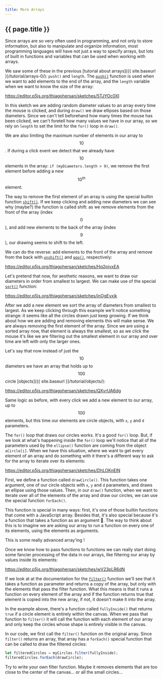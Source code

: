 ```yaml
---
title: More Arrays
---
```


<h2 class="week-title">{{ page.title }}</h2>

Since arrays are so very often used in programming, and not only to store information, but also to manipulate and organize information, most programming languages will have not just a way to specify arrays, but lots of built in functions and variables that can be used when working with arrays.

We saw some of these in the previous [tutorial about arrays]({{ site.baseurl }}/tutorial/arrays-0/): ```push()``` and ```length```. The [```push()```](https://developer.mozilla.org/en-US/docs/Web/JavaScript/Reference/Global_Objects/Array/push) function is used when we want to add elements to the end of the array, and the ```length``` variable when we want to know the size of the array:

https://editor.p5js.org/thiagohersan/sketches/5TJYOc0Xl

In this sketch we are adding random diameter values to an array every time the mouse is clicked, and during ```draw()``` we draw ellipses based on those diameters. Since we can't tell beforehand how many times the mouse has been clicked, we can't foretell how many values we have in our array, so we rely on ```length``` to set the limit for the ```for()``` loop in ```draw()```.

We are also limiting the maximum number of elements in our array to $$10$$. If during a click event we detect that we already have $$10$$ elements in the array: ```if (myDiameters.length > 9)```, we remove the first element before adding a new $$10^{th}$$ element.

The way to remove the first element of an array is using the special builtin function [```shift()```](https://developer.mozilla.org/en-US/docs/Web/JavaScript/Reference/Global_Objects/Array/shift). If we keep clicking and adding new diameters we can see why (maybe?) the function is called shift: as we remove elements from the front of the array (index $$0$$), and add new elements to the back of the array (index $$9$$), our drawing seems to shift to the left.

We can do the reverse: add elements to the front of the array and remove from the back with [```unshift()```](https://developer.mozilla.org/en-US/docs/Web/JavaScript/Reference/Global_Objects/Array/unshift) and [```pop()```](https://developer.mozilla.org/en-US/docs/Web/JavaScript/Reference/Global_Objects/Array/pop), respectively:

https://editor.p5js.org/thiagohersan/sketches/Hq2pjvxEA

Let's pretend that now, for aesthetic reasons, we want to draw our diameters in order from smallest to largest. We can make use of the special [```sort()```](https://developer.mozilla.org/en-US/docs/Web/JavaScript/Reference/Global_Objects/Array/sort) function:

https://editor.p5js.org/thiagohersan/sketches/jnOgEyxik

After we add a new element we sort the array of diameters from smallest to largest. As we keep clicking through this example we'll notice something strange: it seems like all the circles drawn just keep growing. If we think about how we are adding and removing elements this will make sense. We are always removing the first element of the array. Since we are using a sorted array now, that element is always the smallest, so as we click the mouse it's like we are filtering out the smallest element in our array and over time are left with only the larger ones.

Let's say that now instead of just the $$10$$ diameters we have an array that holds up to $$100$$ circle [objects]({{ site.baseurl }}/tutorial/objects/):

https://editor.p5js.org/thiagohersan/sketches/QXvrUA6dg

Same logic as before, with every click we add a new element to our array, up to $$100$$ elements, but this time our elements are circle objects, with ```x```, ```y``` and ```d``` parameters.

The ```for()``` loop that draws our circles works. It's a good ```for()``` loop. But, if we look at what's happening inside the ```for()``` loop we'll notice that all of the parameters used by the ```ellipse()``` function are coming from the object ```aCircle[i]```. When we have this situation, where we want to get every element of an array and do something with it there's a different way to ask for the array to iterate over its elements:

https://editor.p5js.org/thiagohersan/sketches/DhLOKnElN

First, we define a function called ```drawCircle()```. This function takes one argument, one of our circle objects with ```x```, ```y``` and ```d``` parameters, and draws an ellipse using those values. Then, in our ```draw()``` function, when we want to iterate over all of the elements of the array and draw our circles, we can use the special function ```forEach()```.

This function is special in many ways: first, it's one of those builtin functions that come with a JavaScript array. Besides that, it's also special because it's a function that takes a function as an argument 🤯. The way to think about this is to imagine we are asking our array to run a function on every one of its elements, using the elements as arguments.

This is some really advanced array'ing !

Once we know how to pass functions to functions we can really start doing some fancier processing of the data in our arrays, like filtering our array by values inside its elements:

https://editor.p5js.org/thiagohersan/sketches/wV23pLR6dN

If we look at at the documentation for the [```filter()```](https://developer.mozilla.org/en-US/docs/Web/JavaScript/Reference/Global_Objects/Array/filter) function we'll see that it takes a function as parameter and returns a copy of the array, but only with the elements that pass the filter function. What this means is that it runs a function on every element of the array and if the function returns true that element is copied into the new array, if not, it doesn't make it into the array.

In the example above, there's a function called ```fullyInside()``` that returns ```true``` if a circle element is entirely within the canvas. When we pass that function to ```filter()``` it will call the function with each element of our array and only keep the circles whose shape is entirely visible in the canvas.

In our code, we first call the ```filter()``` function on the original array. Since ```filter()``` returns an array, that array has a ```forEach()``` special function that can be called to draw the filtered circles:
```js
let filteredCircles = myCircles.filter(fullyInside);
filteredCircles.forEach(drawCircle);
```

Try to write your own filter function. Maybe it removes elements that are too close to the center of the canvas... or all the small circles...

